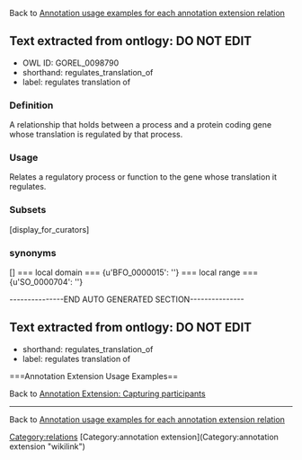 Back to [Annotation usage examples for each annotation extension relation](http://wiki.geneontology.org/index.php/Annotation_usage_examples_for_each_annotation_extension_relation)

## Text extracted from ontlogy: DO NOT EDIT
* OWL ID: GOREL_0098790
* shorthand: regulates_translation_of
* label: regulates translation of
### Definition
A relationship that holds between a process and a protein coding gene whose translation is regulated by that process.
### Usage
Relates a regulatory process or function to the gene whose translation it regulates.
### Subsets
[display_for_curators]
### synonyms
[]
=== local domain ===
{u'BFO_0000015': ''}
=== local range ===
{u'SO_0000704': ''}

---------------END AUTO GENERATED SECTION---------------


Text extracted from ontlogy: DO NOT EDIT
----------------------------------------

-   shorthand: regulates\_translation\_of
-   label: regulates translation of

===Annotation Extension Usage Examples==

Back to [Annotation Extension: Capturing participants](http://wiki.geneontology.org/index.php/Annotation_Extension:_Capturing_participants)

------------------------------------------------------------------------

Back to [Annotation usage examples for each annotation extension relation](http://wiki.geneontology.org/index.php/Annotation_usage_examples_for_each_annotation_extension_relation)

<Category:relations> [Category:annotation extension](Category:annotation extension "wikilink")
